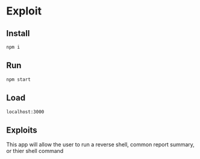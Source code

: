 # Exploit

## Install

`npm i`

## Run

`npm start`

## Load

`localhost:3000`

## Exploits

This app will allow the user to run a reverse shell, common report summary, or thier shell command
